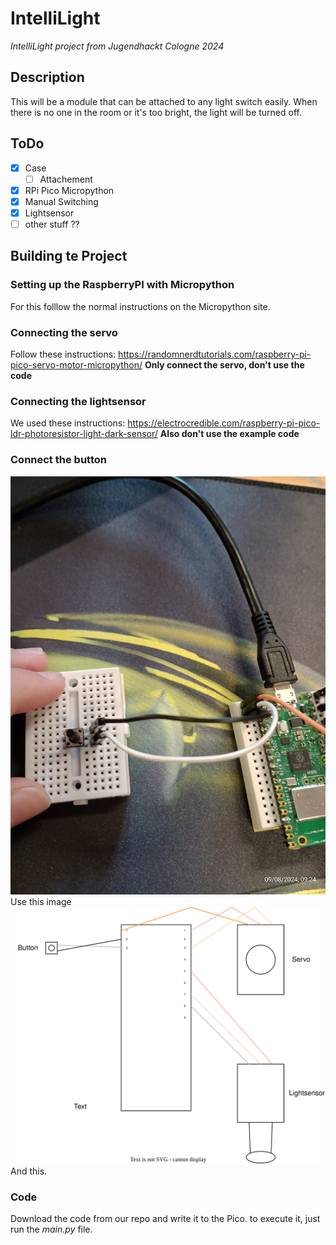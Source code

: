# IntelliLight
*IntelliLight project from Jugendhackt Cologne 2024*


## Description
This will be a module that can be attached to any light switch easily. When there is no one in the room or it's too bright, the light will be turned off.

## ToDo
- [x] Case
  - [ ] Attachement
- [x] RPi Pico Micropython
- [x] Manual Switching
- [x] Lightsensor
- [ ] other stuff ??

## Building te Project

### Setting up the RaspberryPI with Micropython
For this folllow the normal instructions on the Micropython site.

### Connecting the servo
Follow these instructions: https://randomnerdtutorials.com/raspberry-pi-pico-servo-motor-micropython/
**Only connect the servo, don't use the code**

### Connecting the lightsensor
We used these instructions: https://electrocredible.com/raspberry-pi-pico-ldr-photoresistor-light-dark-sensor/
**Also don't use the example code**

### Connect the button
![image](https://github.com/Jugendhackt/IntelliLight/blob/9ee2e0b82cd52101e15f816a604bae7ff2016ba3/images/IMG_20240908_092426254.jpg)
Use this image
![image](https://github.com/Jugendhackt/IntelliLight/blob/2549615bb8719e64efeb6a79cfe6e2e413eaf901/images/Schaltplan.svg)
And this.

### Code
Download the code from our repo and write it to the Pico. to execute it, just run the *main.py* file.
